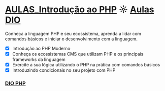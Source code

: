 # [AULAS_Introdução ao PHP](https://github.com/kakanew/DIO_PHP/tree/master/AULAS_Introducao_PHP) ☼ [Aulas DIO](https://web.digitalinnovation.one/course/introducao-ao-php/learning/e4a95f02-c8b5-4046-a657-335680c984d9?back=/track/sp-tech-desenvolvimento-back-end&bootcamp_id=003a02cc-dbfd-4b5b-afb2-ffdc8e7c2ba4)

Conheça a linguagem PHP e seu ecossistema, aprenda a lidar com comandos básicos e iniciar o desenvolvimento com a linguagem.

- [x] Introdução ao PHP Moderno
- [x] Conheça os ecossistemas CMS que utilizam PHP e os principais frameworks da linguagem
- [x] Exercite a sua lógica utilizando o PHP na prática com comandos básicos
- [x] Introduzindo condicionais no seu projeto com PHP

### [DIO PHP](https://github.com/kakanew/DIO_PHP)